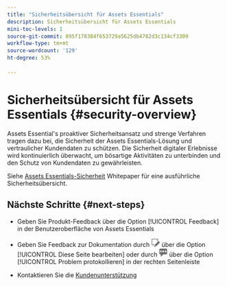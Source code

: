```yaml
---
title: "Sicherheitsübersicht für Assets Essentials"
description: Sicherheitsübersicht für Assets Essentials
mini-toc-levels: 1
source-git-commit: 895f178384f653729a5625db4782d3c134cf3309
workflow-type: tm+mt
source-wordcount: '129'
ht-degree: 53%

---
```


# Sicherheitsübersicht für Assets Essentials {#security-overview}

Assets Essential&#39;s proaktiver Sicherheitsansatz und strenge Verfahren tragen dazu bei, die Sicherheit der Assets Essentials-Lösung und vertraulicher Kundendaten zu schützen. Die Sicherheit digitaler Erlebnisse wird kontinuierlich überwacht, um bösartige Aktivitäten zu unterbinden und den Schutz von Kundendaten zu gewährleisten.

Siehe [Assets Essentials-Sicherheit](https://www.adobe.com/content/dam/cc/en/trust-center/ungated/whitepapers/experience-cloud/adobe-experience-manager-assets-essentials-security-overview.pdf) Whitepaper für eine ausführliche Sicherheitsübersicht.

## Nächste Schritte {#next-steps}

* Geben Sie Produkt-Feedback über die Option [!UICONTROL Feedback] in der Benutzeroberfläche von Assets Essentials

* Geben Sie Feedback zur Dokumentation durch ![Bearbeiten der Seite](assets/do-not-localize/edit-page.png) über die Option [!UICONTROL Diese Seite bearbeiten] oder durch ![Erstellen eines GitHub-Themas](assets/do-not-localize/github-issue.png) über die Option [!UICONTROL Problem protokollieren] in der rechten Seitenleiste

* Kontaktieren Sie die [Kundenunterstützung](https://experienceleague.adobe.com/?support-solution=General&amp;lang=de#support)
